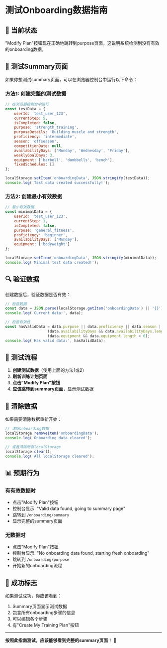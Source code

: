 # 测试Onboarding数据指南

## 🎯 当前状态
"Modify Plan"按钮现在正确地跳转到purpose页面，这说明系统检测到没有有效的onboarding数据。

## 🧪 测试Summary页面

如果你想测试summary页面，可以在浏览器控制台中运行以下命令：

### 方法1: 创建完整的测试数据
```javascript
// 在浏览器控制台中运行
const testData = {
    userId: 'test_user_123',
    currentStep: 5,
    isCompleted: false,
    purpose: 'strength_training',
    purposeDetails: 'Building muscle and strength',
    proficiency: 'intermediate',
    season: 'offseason',
    competitionDate: null,
    availabilityDays: ['Monday', 'Wednesday', 'Friday'],
    weeklyGoalDays: 3,
    equipment: ['barbell', 'dumbbells', 'bench'],
    fixedSchedules: []
};

localStorage.setItem('onboardingData', JSON.stringify(testData));
console.log('Test data created successfully!');
```

### 方法2: 创建最小有效数据
```javascript
// 最小有效数据
const minimalData = {
    userId: 'test_user_123',
    currentStep: 1,
    isCompleted: false,
    purpose: 'general_fitness',
    proficiency: 'beginner',
    availabilityDays: ['Monday'],
    equipment: ['bodyweight']
};

localStorage.setItem('onboardingData', JSON.stringify(minimalData));
console.log('Minimal test data created!');
```

## 🔍 验证数据

创建数据后，验证数据是否有效：

```javascript
// 检查数据
const data = JSON.parse(localStorage.getItem('onboardingData') || '{}');
console.log('Current data:', data);

// 检查有效性
const hasValidData = data.purpose || data.proficiency || data.season || 
                   (data.availabilityDays && data.availabilityDays.length > 0) || 
                   (data.equipment && data.equipment.length > 0);
console.log('Has valid data:', hasValidData);
```

## 🎯 测试流程

1. **创建测试数据**（使用上面的方法1或2）
2. **刷新训练计划页面**
3. **点击"Modify Plan"按钮**
4. **应该跳转到summary页面**，显示测试数据

## 🧹 清除数据

如果需要清除数据重新开始：

```javascript
// 清除onboarding数据
localStorage.removeItem('onboardingData');
console.log('Onboarding data cleared');

// 或者清除所有localStorage
localStorage.clear();
console.log('All localStorage cleared');
```

## 📊 预期行为

### 有有效数据时
- 点击"Modify Plan"按钮
- 控制台显示: "Valid data found, going to summary page"
- 跳转到 `/onboarding/summary`
- 显示完整的summary页面

### 无数据时
- 点击"Modify Plan"按钮
- 控制台显示: "No onboarding data found, starting fresh onboarding"
- 跳转到 `/onboarding/purpose`
- 开始新的onboarding流程

## 🎉 成功标志

如果测试成功，你应该看到：
1. Summary页面显示测试数据
2. 包含所有onboarding步骤的信息
3. 可以编辑各个步骤
4. 有"Create My Training Plan"按钮

---

**按照此指南测试，应该能够看到完整的summary页面！** 🎊

